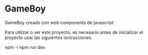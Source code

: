 # GameBoy
GameBoy creado con web components de javascript

Para utilizar o ver este proyecto, es necesario antes de inicializar el proyecto usar las siguientes isntrucciones 

npm -i
npm run dev

